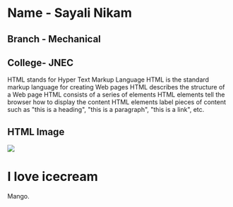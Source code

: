 # Name - Sayali Nikam
## Branch - Mechanical 
## College- JNEC
HTML stands for Hyper Text Markup Language
HTML is the standard markup language for creating Web pages
HTML describes the structure of a Web page
HTML consists of a series of elements
HTML elements tell the browser how to display the content
HTML elements label pieces of content such as "this is a heading", "this is a paragraph", "this is a link", etc.
<html>
<body>

<h2>HTML Image</h2>
<img src="![index html](https://user-images.githubusercontent.com/70151347/93518173-5247f900-f8e1-11ea-80fb-c939841571c8.png)">

</body>
</html>
<html>
<body>

<h1>I love icecream </h1>
<p>Mango.</p>

</body>
</html>
